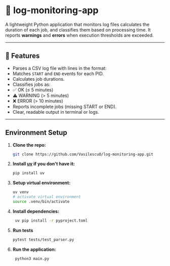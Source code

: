 # 🧾 log-monitoring-app

A lightweight Python application that monitors log files calculates the duration of each job, and classifies them based on processing time. 
It reports **warnings** and **errors** when execution thresholds are exceeded.

---

## 📌 Features

- Parses a CSV log file with lines in the format:
- Matches `START` and `END` events for each PID.
- Calculates job durations.
- Classifies jobs as:
- ✅ OK (≤ 5 minutes)
- ⚠️ WARNING (> 5 minutes)
- ❌ ERROR (> 10 minutes)
- Reports incomplete jobs (missing START or END).
- Clear, readable output in terminal or logs.

---

## Environment Setup

1. **Clone the repo:**

   ```bash
   git clone https://github.com/VasilescuO/log-monitoring-app.git
   ```
2. **Install [uv](https://github.com/astral-sh/uv) if you don't have it:**
   ```sh
   pip install uv
   ```
3. **Setup virtual environment:**
   ```sh
   uv venv
   # activate virtual environment
   source .venv/bin/activate
   ```

4. **Install dependencies:**
   ```sh
    uv pip install -r pyproject.toml
   ```

5. **Run tests**
   ```sh
   pytest tests/test_parser.py
   ``` 
6. **Run the application:**
   ```sh
    python3 main.py
   ```